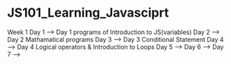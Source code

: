 # JS101_Learning_Javasciprt

Week 1 
   Day 1 --> Day 1 programs of Introduction to JS(variables)
   Day 2 --> Day 2 Mathamatical programs
   Day 3 --> Day 3 Conditional Statement
   Day 4 --> Day 4 Logical operators & Introduction to Loops
   Day 5 -->
   Day 6 -->
   Day 7 --> 